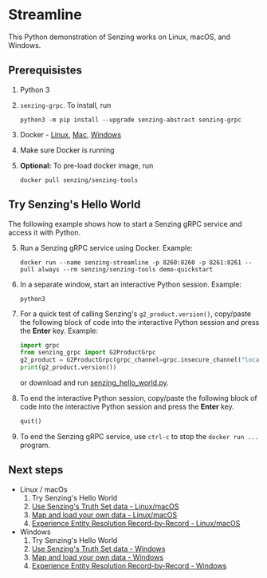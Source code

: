 # Streamline

This Python demonstration of Senzing works on Linux, macOS, and Windows.

## Prerequisistes

1. Python 3
1. `senzing-grpc`.  To install, run

    ```console
    python3 -m pip install --upgrade senzing-abstract senzing-grpc
    ```

1. Docker -
   [Linux](https://docs.docker.com/desktop/install/linux-install/),
   [Mac](https://docs.docker.com/desktop/install/mac-install/),
   [Windows](https://docs.docker.com/desktop/install/windows-install/)
1. Make sure Docker is running
1. **Optional:** To pre-load docker image, run

    ```console
    docker pull senzing/senzing-tools
    ```

## Try Senzing's Hello World

The following example shows how to start a Senzing gRPC service
and access it with Python.

5. Run a Senzing gRPC service using Docker.
   Example:

    ```console
    docker run --name senzing-streamline -p 8260:8260 -p 8261:8261 --pull always --rm senzing/senzing-tools demo-quickstart

    ```

1. In a separate window, start an interactive Python session.
   Example:

    ```console
    python3

    ```

1. For a quick test of calling Senzing's `g2_product.version()`,
   copy/paste the following block of code into the interactive Python session
   and press the **Enter** key.
   Example:

    ```python
    import grpc
    from senzing_grpc import G2ProductGrpc
    g2_product = G2ProductGrpc(grpc_channel=grpc.insecure_channel("localhost:8261"))
    print(g2_product.version())

    ```

    or download and run
    [senzing_hello_world.py](https://raw.githubusercontent.com/senzing-garage/knowledge-base/main/proposals/streamline/senzing_hello_world.py).

1. To end the interactive Python session,
   copy/paste the following block of code into the interactive Python session
   and press the **Enter** key.

    ```python
    quit()

    ```

1. To end the Senzing gRPC service,
   use `ctrl-c` to stop the `docker run ...` program.

## Next steps

- Linux / macOs
    1. Try Senzing's Hello World
    1. [Use Senzing's Truth Set data - Linux/macOS](use-senzings-truth-set-data-linux-macos.md)
    1. [Map and load your own data - Linux/macOS](map-and-load-your-own-data-linux-macos.md)
    1. [Experience Entity Resolution Record-by-Record - Linux/macOS](experience-entity-resolution-record-by-record-linux-macos.md)
- Windows
    1. Try Senzing's Hello World
    1. [Use Senzing's Truth Set data - Windows](use-senzings-truth-set-data-windows.md)
    1. [Map and load your own data - Windows](map-and-load-your-own-data-windows.md)
    1. [Experience Entity Resolution Record-by-Record - Windows](experience-entity-resolution-record-by-record-windows.md)
